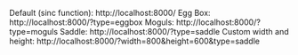 Default (sinc function): http://localhost:8000/
Egg Box: http://localhost:8000/?type=eggbox
Moguls: http://localhost:8000/?type=moguls
Saddle: http://localhost:8000/?type=saddle
Custom width and height: http://localhost:8000/?width=800&height=600&type=saddle

